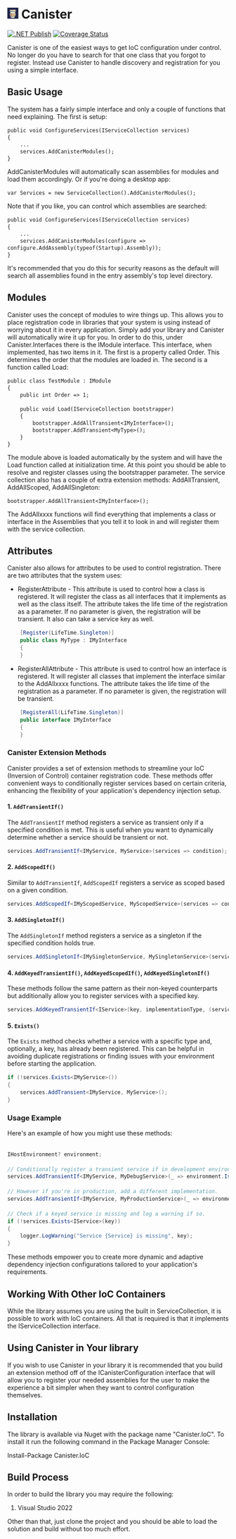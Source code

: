 # <img src="./Icon.png" height="25px" /> Canister

[![.NET Publish](https://github.com/JaCraig/Canister/actions/workflows/dotnet-publish.yml/badge.svg)](https://github.com/JaCraig/Canister/actions/workflows/dotnet-publish.yml) [![Coverage Status](https://coveralls.io/repos/github/JaCraig/Canister/badge.svg?branch=master)](https://coveralls.io/github/JaCraig/Canister?branch=master)

Canister is one of the easiest ways to get IoC configuration under control. No longer do you have to search for that one class that you forgot to register. Instead use Canister to handle discovery and registration for you using a simple interface.

## Basic Usage

The system has a fairly simple interface and only a couple of functions that need explaining. The first is setup:

    public void ConfigureServices(IServiceCollection services)
    {
        ...
        services.AddCanisterModules();
    }

AddCanisterModules will automatically scan assemblies for modules and load them accordingly. Or if you're doing a desktop app:

    var Services = new ServiceCollection().AddCanisterModules();

Note that if you like, you can control which assemblies are searched:

    public void ConfigureServices(IServiceCollection services)
    {
        ...
        services.AddCanisterModules(configure => configure.AddAssembly(typeof(Startup).Assembly));
    }

It's recommended that you do this for security reasons as the default will search all assemblies found in the entry assembly's top level directory.

## Modules

Canister uses the concept of modules to wire things up. This allows you to place registration code in libraries that your system is using instead of worrying about it in every application. Simply add your library and Canister will automatically wire it up for you. In order to do this, under Canister.Interfaces there is the IModule interface. This interface, when implemented, has two items in it. The first is a property called Order. This determines the order that the modules are loaded in. The second is a function called Load:

    public class TestModule : IModule
    {
        public int Order => 1;

        public void Load(IServiceCollection bootstrapper)
        {
		    bootstrapper.AddAllTransient<IMyInterface>();
			bootstrapper.AddTransient<MyType>();
        }
    }
	
The module above is loaded automatically by the system and will have the Load function called at initialization time. At this point you should be able to resolve and register classes using the bootstrapper parameter. The service collection also has a couple of extra extension methods: AddAllTransient, AddAllScoped, AddAllSingleton:

    bootstrapper.AddAllTransient<IMyInterface>();
	
The AddAllxxxx functions will find everything that implements a class or interface in the Assemblies that you tell it to look in and will register them with the service collection.

## Attributes

Canister also allows for attributes to be used to control registration. There are two attributes that the system uses:

* RegisterAttribute - This attribute is used to control how a class is registered. It will register the class as all interfaces that it implements as well as the class itself. The attribute takes the life time of the registration as a parameter. If no parameter is given, the registration will be transient. It also can take a service key as well.

```csharp
    [Register(LifeTime.Singleton)]
    public class MyType : IMyInterface
    {
    }
```

* RegisterAllAttribute - This attribute is used to control how an interface is registered. It will register all classes that implement the interface similar to the AddAllxxxx functions. The attribute takes the life time of the registration as a parameter. If no parameter is given, the registration will be transient.

```csharp
    [RegisterAll(LifeTime.Singleton)]
    public interface IMyInterface
    {
    }
```

### Canister Extension Methods

Canister provides a set of extension methods to streamline your IoC (Inversion of Control) container registration code. These methods offer convenient ways to conditionally register services based on certain criteria, enhancing the flexibility of your application's dependency injection setup.

#### 1. `AddTransientIf()`

The `AddTransientIf` method registers a service as transient only if a specified condition is met. This is useful when you want to dynamically determine whether a service should be transient or not.

```csharp
services.AddTransientIf<IMyService, MyService>(services => condition);
```

#### 2. `AddScopedIf()`

Similar to `AddTransientIf`, `AddScopedIf` registers a service as scoped based on a given condition.

```csharp
services.AddScopedIf<IMyScopedService, MyScopedService>(services => condition);
```

#### 3. `AddSingletonIf()`

The `AddSingletonIf` method registers a service as a singleton if the specified condition holds true.

```csharp
services.AddSingletonIf<IMySingletonService, MySingletonService>(services => condition);
```

#### 4. `AddKeyedTransientIf()`, `AddKeyedScopedIf()`, `AddKeyedSingletonIf()`

These methods follow the same pattern as their non-keyed counterparts but additionally allow you to register services with a specified key.

```csharp
services.AddKeyedTransientIf<IService>(key, implementationType, (services, key) => condition);
```

#### 5. `Exists()`

The `Exists` method checks whether a service with a specific type and, optionally, a key, has already been registered. This can be helpful in avoiding duplicate registrations or finding issues with your environment before starting the application.

```csharp
if (!services.Exists<IMyService>())
{
    services.AddTransient<IMyService, MyService>();
}
```

### Usage Example

Here's an example of how you might use these methods:

```csharp

IHostEnvironment? environment;

// Conditionally register a transient service if in development environment.
services.AddTransientIf<IMyService, MyDebugService>(_ => environment.IsDevelopment());

// However if you're in production, add a different implementation.
services.AddTransientIf<IMyService, MyProductionService>(_ => environment.IsProduction());

// Check if a keyed service is missing and log a warning if so.
if (!services.Exists<IService>(key))
{
    logger.LogWarning("Service {Service} is missing", key);
}

```

These methods empower you to create more dynamic and adaptive dependency injection configurations tailored to your application's requirements.

## Working With Other IoC Containers

While the library assumes you are using the built in ServiceCollection, it is possible to work with IoC containers. All that is required is that it implements the IServiceCollection interface.

## Using Canister in Your library

If you wish to use Canister in your library it is recommended that you build an extension method off of the ICanisterConfiguration interface that will allow you to register your needed assemblies for the user to make the experience a bit simpler when they want to control configuration themselves.

## Installation

The library is available via Nuget with the package name "Canister.IoC". To install it run the following command in the Package Manager Console:

Install-Package Canister.IoC

## Build Process

In order to build the library you may require the following:

1. Visual Studio 2022

Other than that, just clone the project and you should be able to load the solution and build without too much effort.
